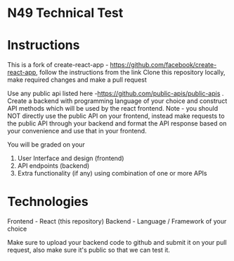 # N49 Technical Test

# Instructions

This is a fork of create-react-app - https://github.com/facebook/create-react-app, follow the instructions from the link
Clone this repository locally, make required changes and make a pull request

Use any public api listed here -https://github.com/public-apis/public-apis . Create a backend with programming language of your choice and construct API methods which will be used by the react frontend. Note - you should NOT directly use the public API on your frontend, instead make requests to the public API through your backend and format the API response based on your convenience and use that in your frontend. 

You will be graded on your 

1. User Interface and design (frontend)
2. API endpoints (backend)
3. Extra functionality (if any) using combination of one or more APIs

# Technologies 

Frontend - React (this repository)
Backend - Language / Framework of your choice 

Make sure to upload your backend code to github and submit it on your pull request, also make sure it's public so that we can test it. 
